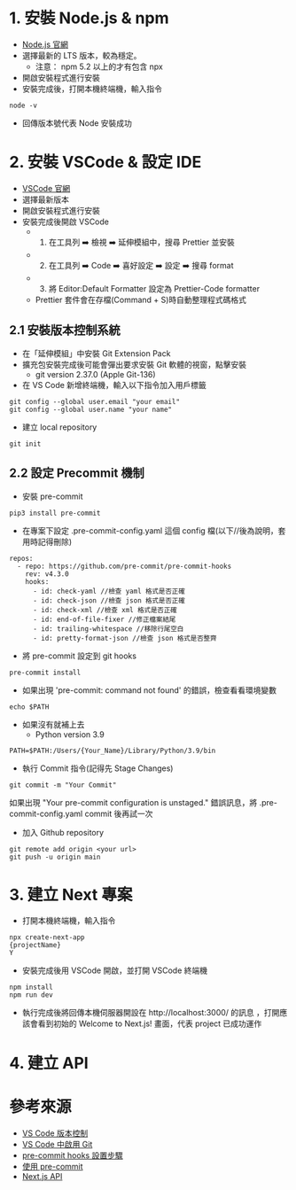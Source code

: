 # 1. 安裝 Node.js & npm
- [Node.js 官網](https://nodejs.org/en/)
- 選擇最新的 LTS 版本，較為穩定。
  - 注意： npm 5.2 以上的才有包含 npx
- 開啟安裝程式進行安裝
- 安裝完成後，打開本機終端機，輸入指令
```shell
node -v
```
- 回傳版本號代表 Node 安裝成功

# 2. 安裝 VSCode & 設定 IDE
- [VSCode 官網](https://code.visualstudio.com/)
- 選擇最新版本
- 開啟安裝程式進行安裝
- 安裝完成後開啟 VSCode
  - 1. 在工具列 ➡️ 檢視 ➡️ 延伸模組中，搜尋 Prettier 並安裝
  - 2. 在工具列 ➡️ Code ➡️ 喜好設定 ➡️ 設定 ➡️ 搜尋 format
  - 3. 將 Editor:Default Formatter 設定為 Prettier-Code formatter
  - Prettier 套件會在存檔(Command + S)時自動整理程式碼格式

## 2.1 安裝版本控制系統
- 在「延伸模組」中安裝 Git Extension Pack
- 擴充包安裝完成後可能會彈出要求安裝 Git 軟體的視窗，點擊安裝
  - git version 2.37.0 (Apple Git-136)
- 在 VS Code 新增終端機，輸入以下指令加入用戶標籤
```shell
git config --global user.email "your email"
git config --global user.name "your name"
```
- 建立 local repository
```shell
git init
```
## 2.2 設定 Precommit 機制
- 安裝 pre-commit
```shell
pip3 install pre-commit  
```
- 在專案下設定 .pre-commit-config.yaml 這個 config 檔(以下//後為說明，套用時記得刪除)
```shell
repos:
  - repo: https://github.com/pre-commit/pre-commit-hooks
    rev: v4.3.0
    hooks:
      - id: check-yaml //檢查 yaml 格式是否正確
      - id: check-json //檢查 json 格式是否正確
      - id: check-xml //檢查 xml 格式是否正確
      - id: end-of-file-fixer //修正檔案結尾
      - id: trailing-whitespace //移除行尾空白
      - id: pretty-format-json //檢查 json 格式是否整齊
```
- 將 pre-commit 設定到 git hooks
```shell
pre-commit install  
```
- 如果出現 'pre-commit: command not found' 的錯誤，檢查看看環境變數
```shell
echo $PATH
```
- 如果沒有就補上去
  - Python version 3.9
```shell
PATH=$PATH:/Users/{Your_Name}/Library/Python/3.9/bin
```
- 執行 Commit 指令(記得先 Stage Changes)
```shell
git commit -m "Your Commit"
```
如果出現 "Your pre-commit configuration is unstaged." 錯誤訊息，將 .pre-commit-config.yaml commit 後再試一次

- 加入 Github repository
```shell
git remote add origin <your url>
git push -u origin main
```
# 3. 建立 Next 專案 
- 打開本機終端機，輸入指令
```shell
npx create-next-app
{projectName}
Y
```
- 安裝完成後用 VSCode 開啟，並打開 VSCode 終端機
```shell
npm install
npm run dev
```

- 執行完成後將回傳本機伺服器開設在 http://localhost:3000/ 的訊息 ，打開應該會看到初始的 Welcome to Next.js! 畫面，代表 project 已成功運作

# 4. 建立 API

# 參考來源
- [VS Code 版本控制](https://ithelp.ithome.com.tw/articles/10250436)
- [VS Code 中啟用 Git](https://pythonviz.com/git/use-git-in-vs-code-basic-operations/)
- [pre-commit hooks 設置步驟](https://ashine02.medium.com/python-pre-commit-hook-%E8%A8%AD%E7%BD%AE%E6%AD%A5%E9%A9%9F-25d98f44183b)
- [使用 pre-commit](https://matthung0807.blogspot.com/2021/08/pre-commit-code-check.html)
- [Next.js API](https://ithelp.ithome.com.tw/articles/10273049)
